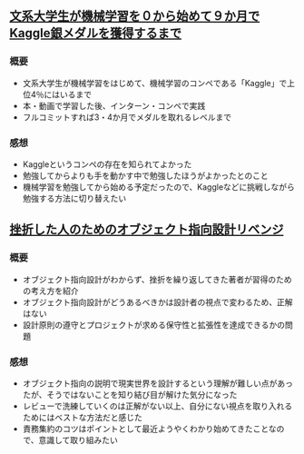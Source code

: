 ## [文系大学生が機械学習を０から始めて９か月でKaggle銀メダルを獲得するまで](https://qiita.com/HayatoYamaguchi/items/1c20595c5e6dac4530dc)
### 概要
- 文系大学生が機械学習をはじめて、機械学習のコンペである「Kaggle」で上位4％にはいるまで
- 本・動画で学習した後、インターン・コンペで実践
- フルコミットすれば3・4か月でメダルを取れるレベルまで

### 感想
- Kaggleというコンペの存在を知られてよかった
- 勉強してからよりも手を動かす中で勉強したほうがよかったとのこと
- 機械学習を勉強してから始める予定だったので、Kaggleなどに挑戦しながら勉強する方法に切り替えたい

## [挫折した人のためのオブジェクト指向設計リベンジ](https://qiita.com/taktt7/items/11818ee100012a9419bb)
### 概要
- オブジェクト指向設計がわからず、挫折を繰り返してきた著者が習得のための考え方を紹介
- オブジェクト指向設計がどうあるべきかは設計者の視点で変わるため、正解はない
- 設計原則の遵守とプロジェクトが求める保守性と拡張性を達成できるかの問題

### 感想
- オブジェクト指向の説明で現実世界を設計するという理解が難しい点があったが、そうではないことを知り結び目が解けた気分になった
- レビューで洗練していくのは正解がない以上、自分にない視点を取り入れるためにはベストな方法だと感じた
- 責務集約のコツはポイントとして最近ようやくわかり始めてきたことなので、意識して取り組みたい
